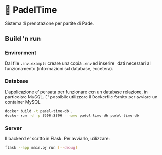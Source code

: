 # 🏓 PadelTime
Sistema di prenotazione per partite di Padel.

## Build 'n run

### Environment
Dal file `.env.example` creare una copia `.env` ed inserire i dati necessari al funzionamento (informazioni sul database, eccetera).

### Database
L'applicazione e' pensata per funzionare con un database relazione, in particolare MySQL. E' possibile utilizzare il Dockerfile fornito per avviare un container MySQL.

```bash
docker build -t padel-time-db .
docker run -d -p 3306:3306 --name padel-time-db padel-time-db
```

### Server
Il backend e' scritto in Flask. Per avviarlo, utilizzare:
```bash
flask --app main.py run [--debug]
```
